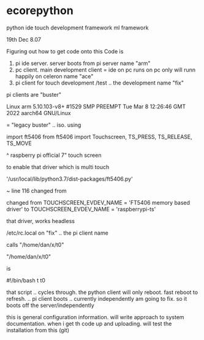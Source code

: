 # ecorepython
python ide touch development framework ml framework

19th Dec 8.07

Figuring out how to get code onto this
Code is 

1. pi ide server. server boots from pi server name "arm"
2. pc client. main development client = ide on pc runs on pc only will runn happily on celeron name "ace"
3. pi client for touch development /test .. the development name "fix"

pi clients are 
"buster"

Linux arm 5.10.103-v8+ #1529 SMP PREEMPT Tue Mar 8 12:26:46 GMT 2022 aarch64 GNU/Linux

= "legacy buster" .. iso. using

import ft5406
from ft5406 import Touchscreen, TS_PRESS, TS_RELEASE, TS_MOVE
 
 ^ raspberry pi official 7" touch screen

to enable that driver which is multi touch

'/usr/local/lib/python3.7/dist-packages/ft5406.py'

~ line 116 changed from

changed from TOUCHSCREEN_EVDEV_NAME = 'FT5406 memory based driver'
to TOUCHSCREEN_EVDEV_NAME = 'raspberrypi-ts'

that driver, works headless

/etc/rc.local on "fix" .. the pi client name

calls "/home/dan/x/t0" 

"/home/dan/x/t0"

is 

#!/bin/bash
t
t0

that script .. cycles through.  the python client will only reboot. fast reboot
to refresh. .. pi client boots .. currently independently am going to fix. so it boots off the server/independently

this is general configuration information. will write approach to system documentation. when i get th code up and uploading.
will test the installation from this (git)


